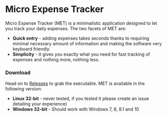 # Micro Expense Tracker

Micro Expense Tracker (MET) is a minimalistic application designed to let you track your daily expenses. The two facets of MET are:
 
 - **Quick entry** - adding expenses takes seconds thanks to requiring minimal necessary amount of information and making the software very keyboard friendly.
 - **Simplicity** - it gives you exactly what you need for fast tracking of expenses and nothing more, nothing less.
 
 
### Download

Head on to [Releases](https://github.com/RetrocadeNet/MicroExpenseTracker/releases) to grab the executable. MET is available in the following version:

 - **Linux 32-bit** - never tested, if you tested it please create an issue detailing your experience)
 - **Windows 32-bit** - Should work with Windows 7, 8, 8.1 and 10 
